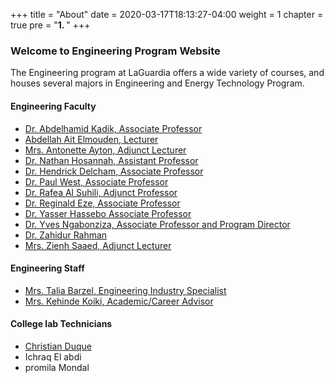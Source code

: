 +++
title = "About"
date = 2020-03-17T18:13:27-04:00
weight = 1
chapter = true
pre = "<b>1. </b>"
+++

### Welcome to Engineering Program Website 

The Engineering program at LaGuardia offers a wide variety of courses, and houses several majors in Engineering and Energy Technology Program.

#### Engineering Faculty

- [Dr. Abdelhamid Kadik, Associate Professor](mailto:akadik@lagcc.cuny.edu>)
- [Abdellah Ait Elmouden, Lecturer](mailto:aaitelmouden@lagcc.cuny.edu) 
- [Mrs. Antonette Ayton, Adjunct Lecturer](mailto:aayton@lagcc.cuny.edu)
- [Dr. Nathan Hosannah, Assistant Professor](mailto:nhosannah@lagcc.cuny.edu)
- [Dr. Hendrick Delcham, Associate Professor](mailto:mailto:HDELCHAM@lagcc.cuny.edu)
- [Dr. Paul West, Associate Professor](mailto:pwest@lagcc.cuny.edu) 
- [Dr. Rafea Al Suhili, Adjunct Professor](mailto:ralsuhili@lagcc.cuny.edu) 
- [Dr. Reginald Eze, Associate Professor](mailto:reze@lagcc.cuny.edu) 
- [Dr. Yasser Hassebo Associate Professor](mailto:yhassebo@lagcc.cuny.edu)
- [Dr. Yves Ngabonziza, Associate Professor and Program Director](mailto:ngabonziza@lagcc.cuny.edu)
- [Dr. Zahidur Rahman](mailto:Zrahman@lagcc.cuny.edu)
- [Mrs. Zienh Saaed, Adjunct Lecturer](mailto:zsaaed@lagcc.cuny.edu) 

#### Engineering Staff

- [Mrs. Talia Barzel, Engineering Industry Specialist](https://www.laguardia.edu/academic-departments/mec/cie/)
- [Mrs. Kehinde Koiki, Academic/Career Advisor](KEHINDE.KOIKI83@lagcc.cuny.edu)

#### College lab Technicians

- [Christian Duque](mailto:CHRISTIAN.DUQUE39@lagcc.cuny.edu)
- Ichraq El abdi
- promila Mondal
